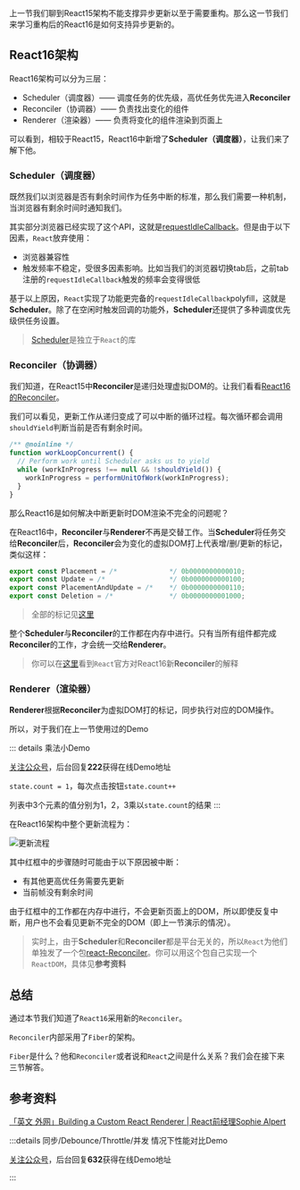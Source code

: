 上一节我们聊到React15架构不能支撑异步更新以至于需要重构。那么这一节我们来学习重构后的React16是如何支持异步更新的。

## React16架构

React16架构可以分为三层：

- Scheduler（调度器）—— 调度任务的优先级，高优任务优先进入**Reconciler**
- Reconciler（协调器）—— 负责找出变化的组件
- Renderer（渲染器）—— 负责将变化的组件渲染到页面上

可以看到，相较于React15，React16中新增了**Scheduler（调度器）**，让我们来了解下他。

### Scheduler（调度器）

既然我们以浏览器是否有剩余时间作为任务中断的标准，那么我们需要一种机制，当浏览器有剩余时间时通知我们。

其实部分浏览器已经实现了这个API，这就是[requestIdleCallback](https://developer.mozilla.org/zh-CN/docs/Web/API/Window/requestIdleCallback)。但是由于以下因素，`React`放弃使用：

- 浏览器兼容性
- 触发频率不稳定，受很多因素影响。比如当我们的浏览器切换tab后，之前tab注册的`requestIdleCallback`触发的频率会变得很低

基于以上原因，`React`实现了功能更完备的`requestIdleCallback`polyfill，这就是**Scheduler**。除了在空闲时触发回调的功能外，**Scheduler**还提供了多种调度优先级供任务设置。

> [Scheduler](https://github.com/facebook/react/blob/1fb18e22ae66fdb1dc127347e169e73948778e5a/packages/scheduler/README.md)是独立于`React`的库

### Reconciler（协调器）

我们知道，在React15中**Reconciler**是递归处理虚拟DOM的。让我们看看[React16的Reconciler](https://github.com/facebook/react/blob/1fb18e22ae66fdb1dc127347e169e73948778e5a/packages/react-reconciler/src/ReactFiberWorkLoop.new.js#L1673)。

我们可以看见，更新工作从递归变成了可以中断的循环过程。每次循环都会调用`shouldYield`判断当前是否有剩余时间。
```js
/** @noinline */
function workLoopConcurrent() {
  // Perform work until Scheduler asks us to yield
  while (workInProgress !== null && !shouldYield()) {
    workInProgress = performUnitOfWork(workInProgress);
  }
}
```

那么React16是如何解决中断更新时DOM渲染不完全的问题呢？

在React16中，**Reconciler**与**Renderer**不再是交替工作。当**Scheduler**将任务交给**Reconciler**后，**Reconciler**会为变化的虚拟DOM打上代表增/删/更新的标记，类似这样：

```js
export const Placement = /*             */ 0b0000000000010;
export const Update = /*                */ 0b0000000000100;
export const PlacementAndUpdate = /*    */ 0b0000000000110;
export const Deletion = /*              */ 0b0000000001000;
```

> 全部的标记见[这里](https://github.com/facebook/react/blob/1fb18e22ae66fdb1dc127347e169e73948778e5a/packages/react-reconciler/src/ReactSideEffectTags.js)

整个**Scheduler**与**Reconciler**的工作都在内存中进行。只有当所有组件都完成**Reconciler**的工作，才会统一交给**Renderer**。

> 你可以在[这里](https://zh-hans.reactjs.org/docs/codebase-overview.html#fiber-reconciler)看到`React`官方对React16新**Reconciler**的解释

### Renderer（渲染器）

**Renderer**根据**Reconciler**为虚拟DOM打的标记，同步执行对应的DOM操作。

所以，对于我们在上一节使用过的Demo

::: details 乘法小Demo

[关注公众号](../me.html)，后台回复**222**获得在线Demo地址

`state.count = 1`，每次点击按钮`state.count++`

列表中3个元素的值分别为1，2，3乘以`state.count`的结果 
:::

在React16架构中整个更新流程为：

<img :src="$withBase('/img/process.png')" alt="更新流程">

其中红框中的步骤随时可能由于以下原因被中断：

- 有其他更高优任务需要先更新
- 当前帧没有剩余时间

由于红框中的工作都在内存中进行，不会更新页面上的DOM，所以即使反复中断，用户也不会看见更新不完全的DOM（即上一节演示的情况）。

> 实时上，由于**Scheduler**和**Reconciler**都是平台无关的，所以`React`为他们单独发了一个包[react-Reconciler](https://www.npmjs.com/package/react-reconciler)。你可以用这个包自己实现一个`ReactDOM`，具体见**参考资料**
 
## 总结

通过本节我们知道了`React16`采用新的`Reconciler`。

`Reconciler`内部采用了`Fiber`的架构。

`Fiber`是什么？他和`Reconciler`或者说和`React`之间是什么关系？我们会在接下来三节解答。

## 参考资料

[「英文 外网」Building a Custom React Renderer | React前经理Sophie Alpert](https://www.youtube.com/watch?v=CGpMlWVcHok&list=PLPxbbTqCLbGHPxZpw4xj_Wwg8-fdNxJRh&index=7)

:::details 同步/Debounce/Throttle/并发 情况下性能对比Demo

[关注公众号](../me.html)，后台回复**632**获得在线Demo地址

:::

